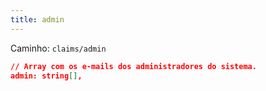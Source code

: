 ```yaml
---
title: admin
---
```


Caminho: `claims/admin`

```json
// Array com os e-mails dos administradores do sistema.
admin: string[],
```
